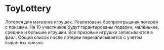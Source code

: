 # ToyLottery

Лотерея для магазина игрушек. Реализована беспроигрышная лотерея с призами. На 10 участников будут гарантированы подарки, маленькие, средние и большие игрушки.
Все призовые игрушки записываются в файл.
Общий список после лотереи перезаписывается с учетом выданных призов.
